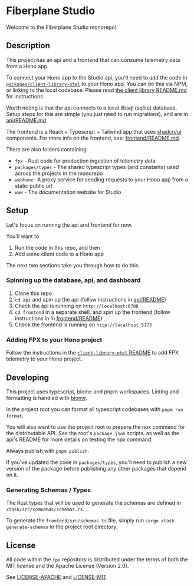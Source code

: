 # Fiberplane Studio

Welcome to the Fiberplane Studio monorepo!

## Description

This project has an api and a frontend that can consume telemetry data from a Hono app.

To connect your Hono app to the Studio api, you'll need to add the code in [`packages/client-library-otel`](./packages/client-library-otel) to your Hono app. You can do this via NPM, or linking to the local codebase. Please read [the client library README.md](./packages/client-library-otel/README.md) for instructions.

Worth noting is that the api connects to a local libsql (sqlite) database. Setup steps for this are simple (you just need to run migrations), and are in [api/README.md](./api/README.md).

The frontend is a React + Typescript + Tailwind app that uses [shadcn/ui](https://ui.shadcn.com/) components. For more info on the frontend, see: [frontend/README.md](./frontend/README.md).

There are also folders containing:

- `fpx` - Rust code for production ingestion of telemetry data
- `packages/types` - The shared typescript types (and constants) used across the projects in the monorepo
- `webhonc`- A proxy service for sending requests to your Hono app from a static public url
- `www` - The documentation website for Studio


## Setup

Let's focus on running the api and frontend for now.

You'll want to

1. Run the code in this repo, and then
2. Add some client code to a Hono app

The next two sections take you through how to do this.

### Spinning up the database, api, and dashboard

1. Clone this repo
1. `cd api` and spin up the api (follow instructions in [api/README](./api/README.md))
1. Check the api is running on `http://localhost:8788`
1. `cd frontend` in a separate shell, and spin up the frontend (follow instructions in in [frontend/README](./frontend/README.md))
1. Check the frontend is running on `http://localhost:5173`

### Adding FPX to your Hono project

Follow the instructions in the [`client-library-otel` README](./packages/client-library-otel/README.md) to add FPX telemetry to your Hono project.

## Developing

This project uses typescript, biome and pnpm workspaces. Linting and formatting is handled with [biome](https://biomejs.dev/).

In the project root you can format all typescript codebases with `pnpm run format`.

You will also want to use the project root to prepare the npx command for the distributable API. See the root's `package.json` scripts, as well as the api's README for more details on testing the npx command.

Always publish with `pnpm publish`.

If you've updated the code in `packages/types`, you'll need to publish a new version of the package before publishing any other packages that depend on it.

### Generating Schemas / Types

The Rust types that will be used to generate the schemas are defined in `xtask/src/commands/schemas.rs`.

To generate the `frontend/src/schemas.ts` file, simply run `cargo xtask generate-schemas` in the project root directory.

## License

All code within the `fpx` repository is distributed under the terms of
both the MIT license and the Apache License (Version 2.0).

See [LICENSE-APACHE](LICENSE-APACHE) and [LICENSE-MIT](LICENSE-MIT).
